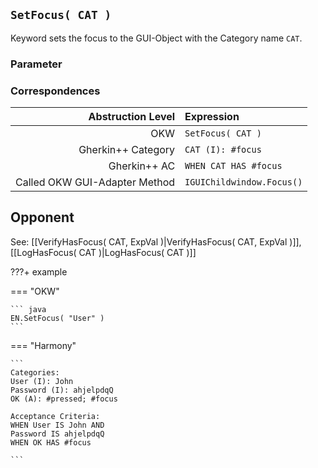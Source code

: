 ## `SetFocus( CAT )`

Keyword sets the focus to the GUI-Object with the Category name `CAT`.

### Parameter

### Correspondences

| Abstruction Level         | Expression                  |
| ------------------------: | :---------------------------|
| OKW                       | `SetFocus( CAT )`             |
| Gherkin++ Category        | `CAT (I): #focus`             |
| Gherkin++ AC              | `WHEN CAT HAS #focus`         |
| Called OKW GUI-Adapter Method | `IGUIChildwindow.Focus()`  |

## Opponent

See: [[VerifyHasFocus( CAT, ExpVal )|VerifyHasFocus( CAT, ExpVal )]], [[LogHasFocus( CAT )|LogHasFocus( CAT )]]


???+ example

  === "OKW"

    ``` java
    EN.SetFocus( "User" )
    ```

  === "Harmony"

    ```
    Categories:
    User (I): John
    Password (I): ahjelpdqQ
    OK (A): #pressed; #focus

    Acceptance Criteria:
    WHEN User IS John AND
    Password IS ahjelpdqQ
    WHEN OK HAS #focus

    ```